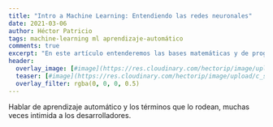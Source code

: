 ```yaml
---
title: "Intro a Machine Learning: Entendiendo las redes neuronales"
date: 2021-03-06
author: Héctor Patricio
tags: machine-learning ml aprendizaje-automático
comments: true
excerpt: "En este artículo entenderemos las bases matemáticas y de programación de lo que comercialmente se conoce como redes neuronales"
header:
  overlay_image: [#image](https://res.cloudinary.com/hectorip/image/upload/c_scale,w_1200/v1616115397/robynne-hu-HOrhCnQsxnQ-unsplash_sos5ux.jpg)
  teaser: [#image](https://res.cloudinary.com/hectorip/image/upload/c_scale,w_300/v1616115397/robynne-hu-HOrhCnQsxnQ-unsplash_sos5ux.jpg)
  overlay_filter: rgba(0, 0, 0, 0.5)
---
```


Hablar de aprendizaje automático y los términos que lo rodean, muchas veces intimida a los desarrolladores.